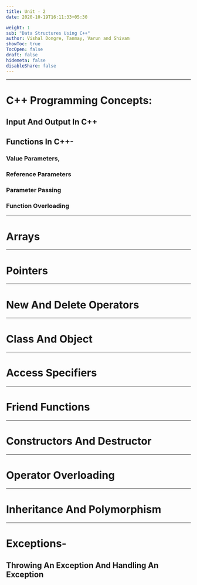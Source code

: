```yaml
---
title: Unit - 2
date: 2020-10-19T16:11:33+05:30

weight: 1
sub: "Data Structures Using C++"
author: Vishal Dongre, Tanmay, Varun and Shivam
showToc: true
TocOpen: false
draft: false
hidemeta: false
disableShare: false
---
```


---

# C++ Programming Concepts:

## Input And Output In C++

## Functions In C++-

### Value Parameters,

### Reference Parameters

### Parameter Passing

### Function Overloading

---

# Arrays

---

# Pointers

---

# New And Delete Operators

---

# Class And Object

---

# Access Specifiers

---

# Friend Functions

---

# Constructors And Destructor

---

# Operator Overloading

---

# Inheritance And Polymorphism

---

# Exceptions-

## Throwing An Exception And Handling An Exception
